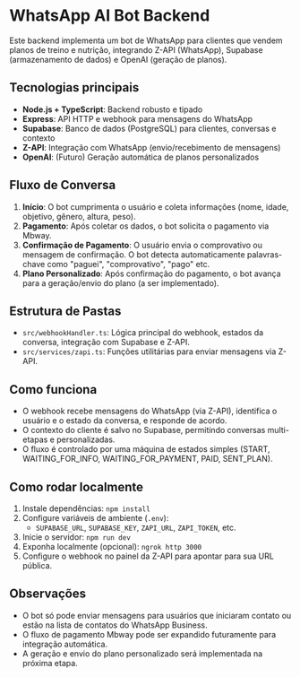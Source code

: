 # WhatsApp AI Bot Backend

Este backend implementa um bot de WhatsApp para clientes que vendem planos de treino e nutrição, integrando Z-API (WhatsApp), Supabase (armazenamento de dados) e OpenAI (geração de planos).

## Tecnologias principais
- **Node.js + TypeScript**: Backend robusto e tipado
- **Express**: API HTTP e webhook para mensagens do WhatsApp
- **Supabase**: Banco de dados (PostgreSQL) para clientes, conversas e contexto
- **Z-API**: Integração com WhatsApp (envio/recebimento de mensagens)
- **OpenAI**: (Futuro) Geração automática de planos personalizados

## Fluxo de Conversa
1. **Início**: O bot cumprimenta o usuário e coleta informações (nome, idade, objetivo, gênero, altura, peso).
2. **Pagamento**: Após coletar os dados, o bot solicita o pagamento via Mbway.
3. **Confirmação de Pagamento**: O usuário envia o comprovativo ou mensagem de confirmação. O bot detecta automaticamente palavras-chave como "paguei", "comprovativo", "pago" etc.
4. **Plano Personalizado**: Após confirmação do pagamento, o bot avança para a geração/envio do plano (a ser implementado).

## Estrutura de Pastas
- `src/webhookHandler.ts`: Lógica principal do webhook, estados da conversa, integração com Supabase e Z-API.
- `src/services/zapi.ts`: Funções utilitárias para enviar mensagens via Z-API.

## Como funciona
- O webhook recebe mensagens do WhatsApp (via Z-API), identifica o usuário e o estado da conversa, e responde de acordo.
- O contexto do cliente é salvo no Supabase, permitindo conversas multi-etapas e personalizadas.
- O fluxo é controlado por uma máquina de estados simples (START, WAITING_FOR_INFO, WAITING_FOR_PAYMENT, PAID, SENT_PLAN).

## Como rodar localmente
1. Instale dependências: `npm install`
2. Configure variáveis de ambiente (`.env`):
   - `SUPABASE_URL`, `SUPABASE_KEY`, `ZAPI_URL`, `ZAPI_TOKEN`, etc.
3. Inicie o servidor: `npm run dev`
4. Exponha localmente (opcional): `ngrok http 3000`
5. Configure o webhook no painel da Z-API para apontar para sua URL pública.

## Observações
- O bot só pode enviar mensagens para usuários que iniciaram contato ou estão na lista de contatos do WhatsApp Business.
- O fluxo de pagamento Mbway pode ser expandido futuramente para integração automática.
- A geração e envio do plano personalizado será implementada na próxima etapa.
